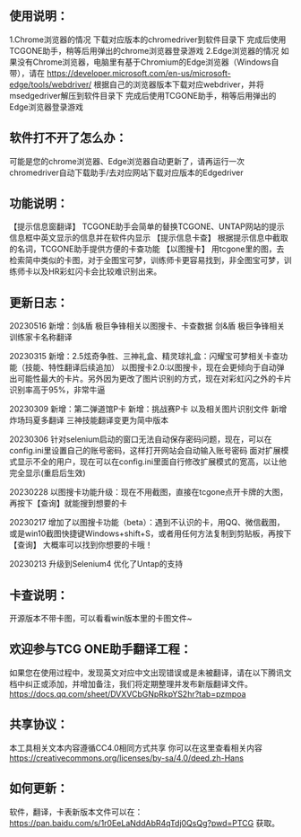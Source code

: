 ## 使用说明：
1.Chrome浏览器的情况
下载对应版本的chromedriver到软件目录下
完成后使用TCGONE助手，稍等后用弹出的chrome浏览器登录游戏
2.Edge浏览器的情况
如果没有Chrome浏览器，电脑里有基于Chromium的Edge浏览器（Windows自带），请在
https://developer.microsoft.com/en-us/microsoft-edge/tools/webdriver/
根据自己的浏览器版本下载对应webdriver，并将msedgedriver解压到软件目录下
完成后使用TCGONE助手，稍等后用弹出的Edge浏览器登录游戏

## 软件打不开了怎么办：
可能是您的chrome浏览器、Edge浏览器自动更新了，请再运行一次chromedriver自动下载助手/去对应网站下载对应版本的Edgedriver

## 功能说明：
【提示信息窗翻译】
TCGONE助手会简单的替换TCGONE、UNTAP网站的提示信息框中英文显示的信息并在软件内显示
【提示信息卡查】
根据提示信息中截取的名词，TCGONE助手提供方便的卡查功能
【以图搜卡】
用tcgone里的图，去检索简中类似的卡图，对于全图宝可梦，训练师卡更容易找到，非全图宝可梦，训练师卡以及HR彩虹闪卡会比较难识别出来。

## 更新日志：
20230516
新增：剑&盾 极巨争锋相关以图搜卡、卡查数据
剑&盾 极巨争锋相关训练家卡名称翻译


20230315
新增：2.5炫奇争胜、三神礼盒、精灵球礼盒：闪耀宝可梦相关卡查功能（技能、特性翻译后续追加）
以图搜卡2.0:以图搜卡，现在会更倾向于自动弹出可能性最大的卡片。另外因为更改了图片识别的方式，现在对彩虹闪之外的卡片识别率高于95%，非常牛逼


20230309
新增：第二弹道馆P卡
新增：挑战赛P卡
以及相关图片识别文件
新增 炸场玛夏多翻译
三神技能翻译变更为简中版本


20230306
针对selenium启动的窗口无法自动保存密码问题，现在，可以在config.ini里设置自己的账号密码，这样打开网站会自动输入账号密码
面对扩展模式显示不全的用户，现在可以在config.ini里面自行修改扩展模式的宽高，以让他完全显示(重启后生效)

20230228
以图搜卡功能升级：现在不用截图，直接在tcgone点开卡牌的大图，再按下【查询】就能搜到想要的卡

20230217
增加了以图搜卡功能（beta）：遇到不认识的卡，用QQ、微信截图，或是win10截图快捷键Windows+shift+S，或者用任何方法复制到剪贴板，再按下【查询】
大概率可以找到你想要的卡哦！

20230213
升级到Selenium4
优化了Untap的支持


## 卡查说明：
开源版本不带卡图，可以看看win版本里的卡图文件~


## 欢迎参与TCG ONE助手翻译工程：
如果您在使用过程中，发现英文对应中文出现错误或是未被翻译，请在以下腾讯文档中纠正或添加，并增加备注，我们将定期整理并发布新版翻译文件。
https://docs.qq.com/sheet/DVXVCbGNpRkpYS2hr?tab=pzmpoa

## 共享协议：
本工具相关文本内容遵循CC4.0相同方式共享
你可以在这里查看相关内容
https://creativecommons.org/licenses/by-sa/4.0/deed.zh-Hans

## 如何更新：
软件，翻译，卡表新版本文件可以在：https://pan.baidu.com/s/1r0EeLaNddAbR4qTdj0QsQg?pwd=PTCG
获取。
